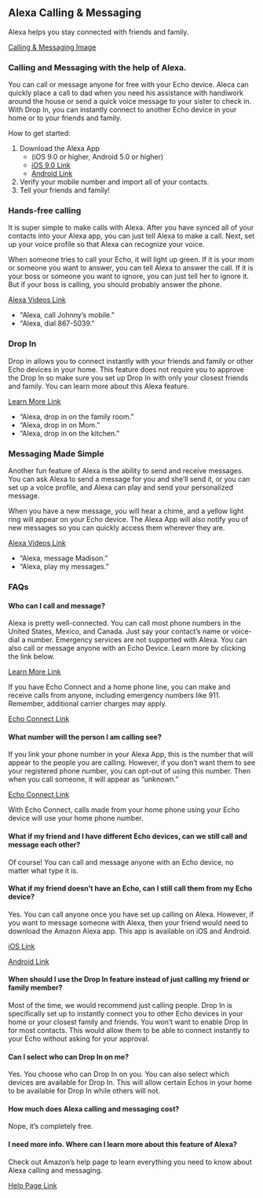 ## Alexa Calling & Messaging
Alexa helps you stay connected with friends and family.

[Calling & Messaging Image](https://images-na.ssl-images-amazon.com/images/G/01/kindle/merch/2017/ECHO/ALEXA/05042017070182/05072017070182/AUG_C_header._V511509115_.jpg "Calling & Messaging")

### Calling and Messaging with the help of Alexa.
You can call or message anyone for free with your Echo device. Aleca can quickly place a call to dad when you need his assistance with handiwork around the house or send a quick voice message to your sister to check in. With Drop In, you can instantly connect to another Echo device in your home or to your friends and family. 

How to get started:
1. Download the Alexa App
    - (iOS 9.0 or higher, Android 5.0 or higher)
    - [iOS 9.0 Link](https://itunes.apple.com/us/app/amazon-echo/id944011620)
    - [Android Link](https://play.google.com/store/apps/details?id=com.amazon.dee.app)
2. Verify your mobile number and import all of your contacts.
3. Tell your friends and family!


### Hands-free calling
It is super simple to make calls with Alexa. After you have synced all of your contacts into your Alexa app, you can just tell Alexa to make a call. Next, set up your voice profile so that Alexa can recognize your voice. 

When someone tries to call your Echo, it will light up green. If it is your mom or someone you want to answer, you can tell Alexa to answer the call. If it is your boss or someone you want to ignore, you can just tell her to ignore it. But if your boss is calling, you should probably answer the phone. 

[Alexa Videos Link](https://www.youtube.com/channel/UCz2-0uvBJt-AwoiFSyMb_yQ)
- "Alexa, call Johnny’s mobile."
- "Alexa, dial 867-5039."


### Drop In
Drop in allows you to connect instantly with your friends and family or other Echo devices in your home. This feature does not require you to approve the Drop In so make sure you set up Drop In with only your closest friends and family.  You can learn more about this Alexa feature. 

[Learn More Link](https://www.amazon.com/gp/help/customer/display.html/?nodeId=202153130)
- “Alexa, drop in on the family room.”
- “Alexa, drop in on Mom.”
- “Alexa, drop in on the kitchen.”


### Messaging Made Simple
Another fun feature of Alexa is the ability to send and receive messages. You can ask Alexa to send a message for you and she’ll send it, or you can set up a voice profile, and Alexa can play and send your personalized message. 

When you have a new message, you will hear a chime, and a yellow light ring will appear on your Echo device. The Alexa App will also notify you of new messages so you can quickly access them wherever they are. 

[Alexa Videos Link](https://www.youtube.com/channel/UCz2-0uvBJt-AwoiFSyMb_yQ)
- “Alexa, message Madison.”
- “Alexa, play my messages.”

### FAQs
#### Who can I call and message?
Alexa is pretty well-connected. You can call most phone numbers in the United States, Mexico, and Canada. Just say your contact’s name or voice-dial a number. Emergency services are not supported with Alexa. You can also call or message anyone with an Echo Device. Learn more by clicking the link below. 

[Learn More Link](https://www.amazon.com/gp/help/customer/display.html/?nodeId=201602230)

If you have Echo Connect and a home phone line, you can make and receive calls from anyone, including emergency numbers like 911. Remember, additional carrier charges may apply.

[Echo Connect Link](https://www.amazon.com/dp/product/B074TTVQYP)

#### What number will the person I am calling see? 
If you link your phone number in your Alexa App, this is the number that will appear to the people you are calling. However, if you don’t want them to see your registered phone number, you can opt-out of using this number. Then when you call someone, it will appear as “unknown.”

[Echo Connect Link](https://www.amazon.com/dp/product/B074TTVQYP)

With Echo Connect, calls made from your home phone using your Echo device will use your home phone number.

#### What if my friend and I have different Echo devices, can we still call and message each other?
Of course! You can call and message anyone with an Echo device, no matter what type it is. 

#### What if my friend doesn’t have an Echo, can I still call them from my Echo device? 
Yes. You can call anyone once you have set up calling on Alexa. However, if you want to message someone with Alexa, then your friend would need to download the Amazon Alexa app. This app is available on iOS and Android. 

[iOS Link](https://itunes.apple.com/us/app/amazon-echo/id944011620)

[Android Link](https://play.google.com/store/apps/details?id=com.amazon.dee.app)

#### When should I use the Drop In feature instead of just calling my friend or family member?
Most of the time, we would recommend just calling people. Drop In is specifically set up to instantly connect you to other Echo devices in your home or your closest family and friends. You won’t want to enable Drop In for most contacts. This would allow them to be able to connect instantly to your Echo without asking for your approval. 

#### Can I select who can Drop In on me? 
Yes. You choose who can Drop In on you. You can also select which devices are available for Drop In. This will allow certain Echos in your home to be available for Drop In while others will not. 

#### How much does Alexa calling and messaging cost?
Nope, it’s completely free. 

#### I need more info. Where can I learn more about this feature of Alexa?
Check out Amazon’s help page to learn everything you need to know about Alexa calling and messaging. 

[Help Page Link](https://www.amazon.com/gp/help/customer/display.html/?nodeId=202136140)